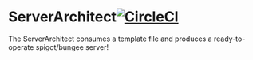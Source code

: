 # ServerArchitect[![CircleCI](https://circleci.com/gh/Exorath/ServerArchitect.svg?style=svg)](https://circleci.com/gh/Exorath/ServerArchitect)
The ServerArchitect consumes a template file and produces a ready-to-operate spigot/bungee server!
